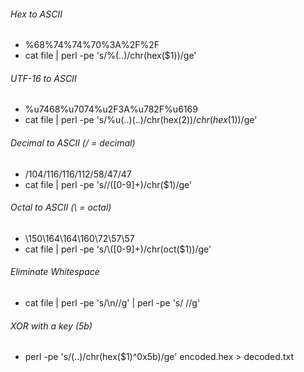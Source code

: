 ###### Hex to ASCII
* %68%74%74%70%3A%2F%2F
* cat file | perl -pe 's/%(..)/chr(hex($1))/ge'

###### UTF-16 to ASCII
* %u7468%u7074%u2F3A%u782F%u6169
* cat file | perl -pe 's/%u(..)(..)/chr(hex($2))/chr(hex($1))/ge'

###### Decimal to ASCII (/ = decimal)
* /104/116/116/112/58/47/47
* cat file | perl -pe 's/\/([0-9]+)/chr($1)/ge'

###### Octal to ASCII (\ = octal)
* \150\164\164\160\72\57\57
* cat file | perl -pe 's/\\([0-9]+)/chr(oct($1))/ge'

###### Eliminate Whitespace
* cat file | perl -pe 's/\n//g' | perl -pe 's/ //g'

###### XOR with a key (5b)
* perl -pe 's/(..)/chr(hex($1)^0x5b)/ge' encoded.hex > decoded.txt

